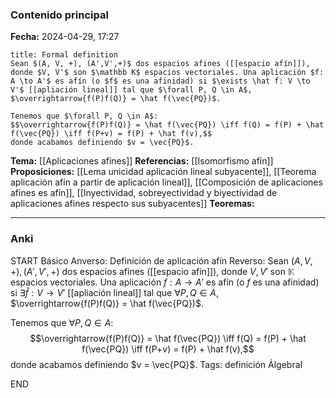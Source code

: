 ### Contenido principal

**Fecha:** 2024-04-29, 17:27

```ad-formal
title: Formal definition
Sean $(A, V, +), (A',V',+)$ dos espacios afines ([[espacio afín]]), donde $V, V'$ son $\mathbb K$ espacios vectoriales. Una aplicación $f: A \to A'$ es afín (o $f$ es una afinidad) si $\exists \hat f: V \to V'$ [[apliación lineal]] tal que $\forall P, Q \in A$, $\overrightarrow{f(P)f(Q)} = \hat f(\vec{PQ})$.
```

```ad-note
Tenemos que $\forall P, Q \in A$:
$$\overrightarrow{f(P)f(Q)} = \hat f(\vec{PQ}) \iff f(Q) = f(P) + \hat f(\vec{PQ}) \iff f(P+v) = f(P) + \hat f(v),$$
donde acabamos definiendo $v = \vec{PQ}$.
```


**Tema:** [[Aplicaciones afines]]
**Referencias:** [[Isomorfismo afín]]
**Proposiciones:** [[Lema unicidad aplicación lineal subyacente]], [[Teorema aplicación afín a partir de aplicación lineal]], [[Composición de aplicaciones afines es afín]], [[Inyectividad, sobreyectividad y biyectividad de aplicaciones afines respecto sus subyacentes]]
**Teoremas:**

---
### Anki

START
Básico
Anverso: Definición de aplicación afín
Reverso: Sean $(A, V, +), (A',V',+)$ dos espacios afines ([[espacio afín]]), donde $V, V'$ son $\mathbb K$ espacios vectoriales. Una aplicación $f: A \to A'$ es afín (o $f$ es una afinidad) si $\exists \hat f: V \to V'$ [[apliación lineal]] tal que $\forall P, Q \in A$, $\overrightarrow{f(P)f(Q)} = \hat f(\vec{PQ})$.

Tenemos que $\forall P, Q \in A$:
$$\overrightarrow{f(P)f(Q)} = \hat f(\vec{PQ}) \iff f(Q) = f(P) + \hat f(\vec{PQ}) \iff f(P+v) = f(P) + \hat f(v),$$
donde acabamos definiendo $v = \vec{PQ}$.
Tags: definición ÁlgebraI
<!--ID: 1714669443604-->
END
